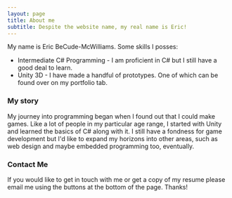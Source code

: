 ```yaml
---
layout: page
title: About me
subtitle: Despite the website name, my real name is Eric!
---
```


My name is Eric BeCude-McWilliams. Some skills I posses:

- Intermediate C# Programming - I am proficient in C# but I still have a good deal to learn.
- Unity 3D - I have made a handful of prototypes. One of which can be found over on my portfolio tab.

### My story

My journey into programming began when I found out that I could make games. Like a lot of people in my particular age range, I started with Unity and learned the basics of C# along with it. I still have a fondness for game development but I'd like to expand my horizons into other areas, such as web design and maybe embedded programming too, eventually.

### Contact Me

If you would like to get in touch with me or get a copy of my resume please email me using the buttons at the bottom of the page. Thanks!